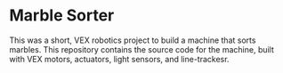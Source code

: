 # Marble Sorter
This was a short, VEX robotics project to build a machine that sorts marbles. This repository contains the source code for the machine, built with VEX motors, actuators, light sensors, and line-trackesr.
